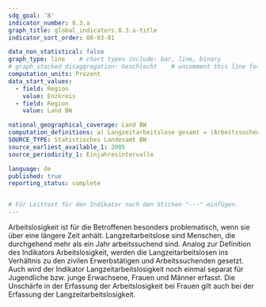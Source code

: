 ```yaml
---
sdg_goal: '8'
indicator_number: 8.3.a
graph_title: global_indicators.8.3.a-title 
indicator_sort_order: 08-03-01

data_non_statistical: false
graph_type: line    # chart types include: bar, line, binary
# graph_stacked_disaggregation: Geschlecht    # uncomment this line for stacked bars. eplace "Geschlecht" with the field of aggregation.
computation_units: Prozent
data_start_values:
  - field: Region
    value: Enzkreis
  - field: Region
    value: Land BW

national_geographical_coverage: Land BW
computation_definitions: a) Langzeitarbeitslose gesamt = (Arbeitssuchende Dauer > 1 Jahr) / (alle zivilen Erwerbstätigen) * 100 <br> b) Frauenlangzeitarbeitslosigkeit = (weibliche Arbeitssuchende Dauer > 1 Jahr) / (alle weiblichen zivilen Erwerbspersonen) * 100 <br> c) Männerlangzeitarbeitslosigkeit = (männliche Arbeitssuchende Dauer > 1 Jahr) / (alle männliche zivilen Erwerbspersonen) * 100
SOURCE_TYPE: Statistisches Landesamt BW
source_earliest_available_1: 2005
source_periodicity_1: Einjahresintervalle

language: de   
published: true
reporting_status: complete


# Für Leittext für den Indikator nach den Stichen "---" einfügen.
---
```


Arbeitslosigkeit ist für die Betroffenen besonders problematisch, wenn sie über eine längere Zeit anhält. Langzeitarbeitslose sind Menschen, die durchgehend mehr als ein Jahr arbeitssuchend sind. Analog zur Definition des Indikators Arbeitslosigkeit, werden die Langzeitarbeitslosen ins Verhältnis zu den zivilen Erwerbstätigen und Arbeitssuchenden gesetzt.
Auch wird der Indikator Langzeitarbeitslosigkeit noch einmal separat für Jugendliche bzw. junge Erwachsene, Frauen und Männer erfasst. Die Unschärfe in der Erfassung der Arbeitslosigkeit bei Frauen gilt auch bei der Erfassung der Langzeitarbeitslosigkeit.